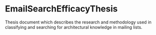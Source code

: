 # EmailSearchEfficacyThesis
Thesis document which describes the research and methodology used in classifying and searching for architectural knowledge in mailing lists.
